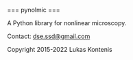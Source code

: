 === pynolmic ===

A Python library for nonlinear microscopy.

Contact: dse.ssd@gmail.com

Copyright 2015-2022 Lukas Kontenis
